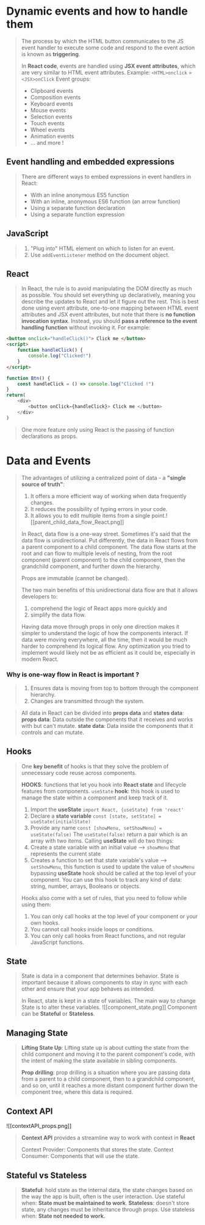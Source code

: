 # Dynamic events and how to handle them
>The process by which the HTML button communicates to the JS event handler to execute some code and respond to the event action is known as **triggering**.
>
>In **React code**, events are handled using **JSX event attributes**, which are very similar to HTML event attributes. Example:
>			`<HTML>onclick` = `<JSX>onClick`
>Event groups:
>* Clipboard events
>* Composition events
>* Keyboard events
>* Mouse events
>* Selection events
>* Touch events
>* Wheel events
>* Animation events
>* ... and more !

## Event handling and embedded expressions
>There are different ways to embed expressions in event handlers in React:
>- With an inline anonymous ES5 function
>- With an inline, anonymous ES6 function (an arrow function)
>- Using a separate function declaration
>- Using a separate function expression
>

## JavaScript
>1. "Plug into" HTML element on which to listen for an event.
>2. Use `addEventListener` method on the document object.
## React
> In React, the rule is to avoid manipulating the DOM directly as much as possible. You should set everything up declaratively, meaning you describe the updates to React and let it figure out the rest. This is best done using event attribute, one-to-one mapping between HTML event attributes and JSX event attributes, but note that there is **no function invocation syntax**. Instead, you should **pass a reference to the event handling function** without invoking it. For example:

```HTML
<button onclick="handleClick()"> Click me </button>
<script>
	function handleClick() {
		console.log("Clicked!")
	}
</script>
```

```JavaScript
function Btn() {
	const handleClick = () => console.log("Clicked !")
}
return(
	<div>
		<button onClick={handleClick}> Click me </button>
	</div>
)
```

> One more feature only using React is the passing of function declarations as props.

# Data and Events
>The advantages of utilizing a centralized point of data - a **"single source of truth"**:
>1. It offers a more efficient way of working when data frequently changes.
>2. It reduces the possibility of typing errors in your code.
>3. It allows you to edit multiple items from a single point.![[parent_child_data_flow_React.png]]
>
>In React, data flow is a one-way street. Sometimes it's said that the data flow is unidirectional. Put differently, the data in React flows from a parent component to a child component. The data flow starts at the root and can flow to multiple levels of nesting, from the root component (parent component) to the child component, then the grandchild component, and further down the hierarchy.
>
>Props are immutable (cannot be changed).
>
>The two main benefits of this unidirectional data flow are that it allows developers to:
>1. comprehend the logic of React apps more quickly and 
>2. simplify the data flow.
>
>Having data move through props in only one direction makes it simpler to understand the logic of how the components interact. If data were moving everywhere, all the time, then it would be much harder to comprehend its logical flow. Any optimization you tried to implement would likely not be as efficient as it could be, especially in modern React.

### Why is one-way flow in React is important ?
>1. Ensures data is moving from top to bottom through the component hierarchy.
>2. Changes are transmitted through the system.

>All data in React can be divided into **props data** and **states data**:
>**props data**: Data outside the components that it receives and works with but can't mutate.
>**state data**: Data inside the components that it controls and can mutate.

## Hooks
>One **key benefit** of hooks is that they solve the problem of unnecessary code reuse across components.
>
>**HOOKS**: functions that let you hook into **React state** and lifecycle features from components.
>`useState` **hook**: this hook is used to manage the state within a component and keep track of it.
>	1. Import the **useState** `import React, {useState} from 'react'`
>	2. Declare a **state variable** `const [state, setState] = useState(initialState)`
>	3. Provide any name `const [showMenu, setShowMenu] = useState(false)` 
>		The `useState(false)` return a pair which is an array with two items.
>Calling **useState** will do two things:
>1. Create a state variable with an initial value --> `showMenu` that represents the current state
>2. Creates a function to set that state variable's value --> `setShowMenu`, this function is used to update the value of `showMenu` bypassing 
>**useState** hook should be called at the top level of your component. You can use this hook to track any kind of data: string, number, arrays, Booleans or objects.
>
>Hooks also come with a set of rules, that you need to follow while using them:
>1. You can only call hooks at the top level of your component or your own hooks.
>2. You cannot call hooks inside loops or conditions.
>3. You can only call hooks from React functions, and not regular JavaScript functions.

## State
>State is data in a component that determines behavior. State is important because it allows components to stay in sync with each other and ensure that your app behaves as intended.
>
>In React, state is kept in a state of variables. The main way to change State is to alter these variables.
>![[component_state.png]]
>Component can be **Stateful** or **Stateless**.

## Managing State
>**Lifting State Up**: Lifting state up is about cutting the state from the child component and moving it to the parent component's code, with the intent of making the state available in sibling components.
>
>**Prop drilling**: prop drilling is a situation where you are passing data from a parent to a child component, then to a grandchild component, and so on, until it reaches a more distant component further down the component tree, where this data is required.

## Context API
![[contextAPI_props.png]]
>**Context API** provides a streamline way to work with context in **React**
>
>Context Provider: Components that stores the state.
>Context Consumer: Components that will use the state.

## Stateful vs Stateless
>**Stateful**: hold state as the internal data, the state changes based on the way the app is built, often is the user interaction. Use stateful when: **State must be maintained to work**.
>**Stateless**: doesn't store state, any changes must be inheritance through props. Use stateless when: **State not needed to work.** 
